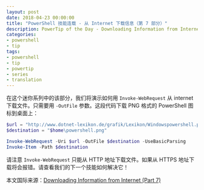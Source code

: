 ```yaml
---
layout: post
date: 2018-04-23 00:00:00
title: "PowerShell 技能连载 - 从 Internet 下载信息（第 7 部分）"
description: PowerTip of the Day - Downloading Information from Internet (Part 7)
categories:
- powershell
- tip
tags:
- powershell
- tip
- powertip
- series
- translation
---
```

在这个迷你系列中的该部分，我们将演示如何用 `Invoke-WebRequest` 从 internet 下载文件。只需要用 `-OutFile` 参数。这段代码下载 PNG 格式的 PowerShell 图标到桌面上：

```powershell
$url = "http://www.dotnet-lexikon.de/grafik/Lexikon/Windowspowershell.png"
$destination = "$home\powershell.png"

Invoke-WebRequest -Uri $url -OutFile $destination -UseBasicParsing
Invoke-Item -Path $destination
```

请注意 `Invoke-WebRequest` 只能从 HTTP 地址下载文件。如果从 HTTPS 地址下载将会报错。请查看我们的下一个技能如何解决它！

<!--more-->
本文国际来源：[Downloading Information from Internet (Part 7)](http://community.idera.com/powershell/powertips/b/tips/posts/downloading-information-from-internet-part-7)
